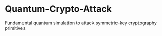 # Quantum-Crypto-Attack
Fundamental quantum simulation to attack symmetric-key cryptography primitives 
